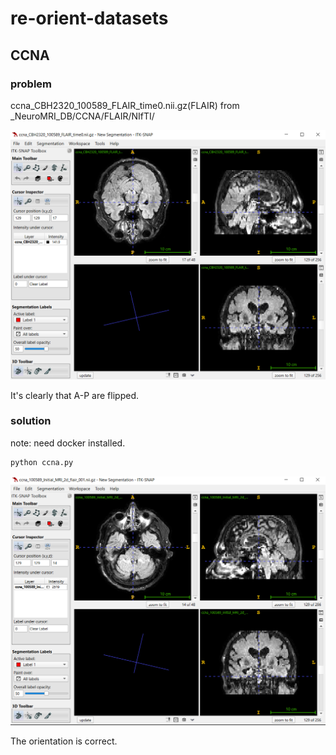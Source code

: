 # re-orient-datasets


## CCNA

### problem

ccna_CBH2320_100589_FLAIR_time0.nii.gz(FLAIR) from _NeuroMRI_DB/CCNA/FLAIR/NIfTI/

![](./readme_pics/ccna_incorrect_orientation.PNG)

It's clearly that A-P are flipped.


### solution

note: need docker installed.

```bash
python ccna.py
```


![](./readme_pics/ccna_good.PNG)

The orientation is correct.

